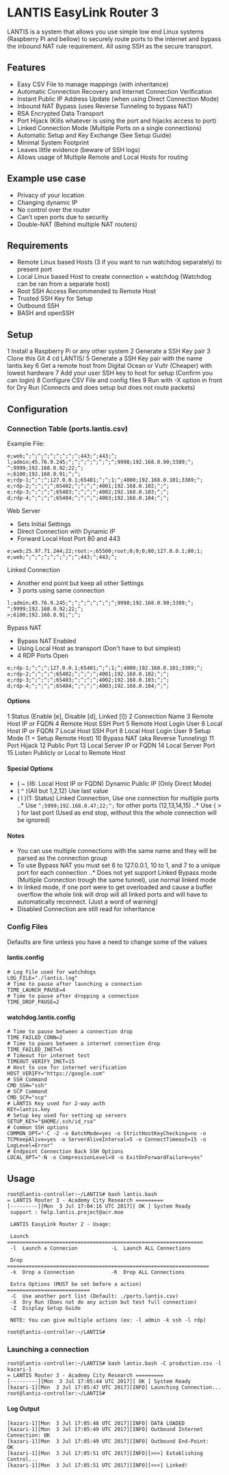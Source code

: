 # LANTIS EasyLink Router 3
LANTIS is a system that allows you use simple low end Linux systems (Raspberry Pi and bellow) to securely route ports to the internet and bypass the inbound NAT rule requirement. All using SSH as the secure transport. 

## Features
* Easy CSV File to manage mappings (with inheritance)
* Automatic Connection Recovery and Internet Connection Verification
* Instant Public IP Address Update (when using Direct Connection Mode)
* Inbound NAT Bypass (uses Reverse Tunneling to bypass NAT)
* RSA Encrypted Data Transport
* Port Hijack (Kills whatever is using the port and hijacks access to port)
* Linked Connection Mode (Multiple Ports on a single connections)
* Automatic Setup and Key Exchange (See Setup Guide)
* Minimal System Footprint
* Leaves little evidence (beware of SSH logs)
* Allows usage of Multiple Remote and Local Hosts for routing

## Example use case
* Privacy of your location
* Changing dynamic IP
* No control over the router
* Can’t open ports due to security
* Double-NAT (Behind multiple NAT routers)

## Requirements
* Remote Linux based Hosts (3 if you want to run watchdog separately) to present port
* Local Linux based Host to create connection + watchdog (Watchdog can be ran from a separate host)
* Root SSH Access Recommended to Remote Host
* Trusted SSH Key for Setup
* Outbound SSH
* BASH and openSSH

## Setup
1 Install a Raspberry Pi or any other system
2 Generate a SSH Key pair
3 Clone this Git
4 cd LANTIS/
5 Generate a SSH Key pair with the name lantis.key
6 Get a remote host from Digital Ocean or Vultr (Cheaper) with lowest hardware
7 Add your user SSH key to host for setup (Confirm you can login)
8 Configure CSV File and config files
9 Run with -X option in front for Dry Run (Connects and does setup but does not route packets) 

## Configuration

### Connection Table (ports.lantis.csv)
Example File:
```e;web;25.97.71.244;22;root;~;65500;root;0;0;0;80;127.0.0.1;80;1;
e;web;^;^;^;^;^;^;^;^;^;443;^;443;^;
l;admin;45.76.9.245;^;^;^;^;^;^;^;^;9998;192.168.0.90;3389;^;
^;9999;192.168.0.92;22;^;
>;6100;192.168.0.91;^;^;
e;rdp-1;^;^;^;127.0.0.1;65401;^;^;1;^;4000;192.168.0.101;3389;^;
e;rdp-2;^;^;^;^;65402;^;^;^;^;4001;192.168.0.102;^;^;
e;rdp-3;^;^;^;^;65403;^;^;^;^;4002;192.168.0.103;^;^;
d;rdp-4;^;^;^;^;65404;^;^;^;^;4003;192.168.0.104;^;^;
```

Web Server
* Sets Initial Settings
* Direct Connection with Dynamic IP
* Forward Local Host Port 80 and 443

```
e;web;25.97.71.244;22;root;~;65500;root;0;0;0;80;127.0.0.1;80;1;
e;web;^;^;^;^;^;^;^;^;^;443;^;443;^;
```

Linked Connection
* Another end point but keep all other Settings
* 3 ports using same connection

```
l;admin;45.76.9.245;^;^;^;^;^;^;^;^;9998;192.168.0.90;3389;^;
^;9999;192.168.0.92;22;^;
>;6100;192.168.0.91;^;^;
```

Bypass NAT
* Bypass NAT Enabled
* Using Local Host as transport (Don't have to but simplest)
* 4 RDP Ports Open

```
e;rdp-1;^;^;^;127.0.0.1;65401;^;^;1;^;4000;192.168.0.101;3389;^;
e;rdp-2;^;^;^;^;65402;^;^;^;^;4001;192.168.0.102;^;^;
e;rdp-3;^;^;^;^;65403;^;^;^;^;4002;192.168.0.103;^;^;
d;rdp-4;^;^;^;^;65404;^;^;^;^;4003;192.168.0.104;^;^;
```

#### Options
1 Status (Enable [e], Disable [d], Linked [l])
2 Connection Name
3 Remote Host IP or FQDN
4 Remote Host SSH Port
5 Remote Host Login User
6 Local Host IP or FQDN
7 Local Host SSH Port
8 Local Host Login User
9 Setup Mode (1 = Setup Remote Host)
10 Bypass NAT (aka Reverse Tunneling)
11 Port Hijack
12 Public Port
13 Local Server IP or FQDN
14 Local Server Port
15 Listen Publicly or Local to Remote Host

#### Special Options
* ( ~ )(6: Local Host IP or FQDN) Dynamic Public IP (Only Direct Mode)
* ( ^ )(All but 1,2,12) Use last value
* ( l )(1: Status) Linked Connection, Use one connection for multiple ports
..* Use `^;5999;192.168.0.47;22;^;` for other ports (12,13,14,15)
..* Use ( > ) for last port (Used as end stop, without this the whole connection will be ignored)

#### Notes
* You can use multiple connections with the same name and they will be parsed as the connection group
* To use Bypass NAT you must set 6 to 127.0.0.1, 10 to 1, and 7 to a unique port for each connection
..* Does not yet support Linked Bypass mode (Multiple Connection trough the same tunnel), use normal linked mode
* In linked mode, if one port were to get overloaded and cause a buffer overflow the whole link will drop will all linked ports and will have to automatically reconnect. (Just a word of warning)
* Disabled Connection are still read for inheritance

### Config Files
Defaults are fine unless you have a need to change some of the values

#### lantis.config
```
# Log File used for watchdogs
LOG_FILE="./lantis.log"
# Time to pause after launching a connection
TIME_LAUNCH_PAUSE=4
# Time to pause after dropping a connection
TIME_DROP_PAUSE=2
```

#### watchdog.lantis.config
```
# Time to pause between a connection drop
TIME_FAILED_CONN=2
# Time to paues between a internet connection drop
TIME_FAILED_INET=5
# Timeout for internet test
TIMEOUT_VERIFY_INET=15
# Host to use for internet verification
HOST_VERIFY="https://google.com"
# SSH Command
CMD_SSH="ssh"
# SCP Command
CMD_SCP="scp"
# LANTIS Key used for 2-way auth
KEY=lantis.key
# Setup key used for setting up servers
SETUP_KEY="$HOME/.ssh/id_rsa"
# Common SSH options
COMMON_OPT="-C -2 -o BatchMode=yes -o StrictHostKeyChecking=no -o TCPKeepAlive=yes -o ServerAliveInterval=5 -o ConnectTimeout=15 -o LogLevel=Error"
# Endpoint Connection Back SSH Options
LOCAL_OPT="-N -o CompressionLevel=9 -o ExitOnForwardFailure=yes"
```

## Usage
```
root@lantis-controller:~/LANTIS# bash lantis.bash
= LANTIS Router 3 - Academy City Research =========
[---------][Mon  3 Jul 17:04:16 UTC 2017][ OK ] System Ready
 support : help.lantis.project@acr.moe

 LANTIS EasyLink Router 2 - Usage:

 Launch ================================================================
 -l  Launch a Connecion           -L  Launch ALL Connections

 Drop ==================================================================
 -k  Drop a Connection            -K  Drop ALL Connections

 Extra Options (MUST be set before a action) ===========================
 -C  Use another port list (Default: ./ports.lantis.csv)
 -X  Dry Run (Does not do any action but test full connection)
 -Z  Display Setup Guide

 NOTE: You can give multiple actions (ex: -l admin -k ssh -l rdp)

root@lantis-controller:~/LANTIS#
```
### Launching a connection
```
root@lantis-controller:~/LANTIS# bash lantis.bash -C production.csv -l kazari-1
= LANTIS Router 3 - Academy City Research =========
[---------][Mon  3 Jul 17:05:44 UTC 2017][ OK ] System Ready
[kazari-1][Mon  3 Jul 17:05:47 UTC 2017][INFO] Launching Connection...
root@lantis-controller:~/LANTIS#
```
#### Log Output
```
[kazari-1][Mon  3 Jul 17:05:48 UTC 2017][INFO] DATA LOADED
[kazari-1][Mon  3 Jul 17:05:49 UTC 2017][INFO] Outbound Internet Connection: OK
[kazari-1][Mon  3 Jul 17:05:49 UTC 2017][INFO] Outbound End-Point:           OK
[kazari-1][Mon  3 Jul 17:05:51 UTC 2017][INFO][>>>] Establishing Control...
[kazari-1][Mon  3 Jul 17:05:51 UTC 2017][INFO][<<<] Linked!
```